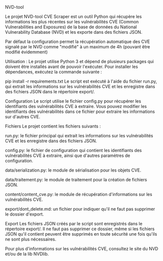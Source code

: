 NVD-tool

Le projet NVD-tool CVE Scraper est un outil Python qui récupère les informations les plus récentes sur les vulnérabilités CVE (Common Vulnerabilities and Exposures) de la base de données du National Vulnerability Database (NVD) et les exporte dans des fichiers JSON.

Par défaut la configuration permet la récupération automatique des CVE signalé par le NVD comme "modifié" à un maximum de 4h (pouvant être modifié évidemment) 

Utilisation :
Le projet utilise Python 3 et dépend de plusieurs packages qui doivent être installés avant de pouvoir l'exécuter. Pour installer les dépendances, exécutez la commande suivante :
 
pip install -r requirements.txt
Le script est exécuté à l'aide du fichier run.py, qui extrait les informations sur les vulnérabilités CVE et les enregistre dans des fichiers JSON dans le répertoire export/.

Configuration
Le script utilise le fichier config.py pour récupérer les identifiants des vulnérabilités CVE à extraire. Vous pouvez modifier les identifiants des vulnérabilités dans ce fichier pour extraire les informations sur d'autres CVE.

Fichiers
Le projet contient les fichiers suivants :

run.py: le fichier principal qui extrait les informations sur les vulnérabilités CVE et les enregistre dans des fichiers JSON.

config.py: le fichier de configuration qui contient les identifiants des vulnérabilités CVE à extraire, ainsi que d'autres paramètres de configuration.

data/serialization.py: le module de sérialisation pour les objets CVE.

data/traitement.py: le module de traitement pour la création de fichiers JSON.

content/content_cve.py: le module de récupération d'informations sur les vulnérabilités CVE.

export/dont_delete.md: un fichier pour indiquer qu'il ne faut pas supprimer le dossier d'export.

Export
Les fichiers JSON créés par le script sont enregistrés dans le répertoire export/. Il ne faut pas supprimer ce dossier, même si les fichiers JSON qu'il contient peuvent être supprimés en toute sécurité une fois qu'ils ne sont plus nécessaires.

Pour plus d'informations sur les vulnérabilités CVE, consultez le site du NVD et/ou de la lib NVDlib.
